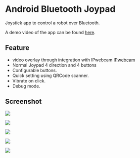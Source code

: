 # Android Bluetooth Joypad
Joystick app to control a robot over Bluetooth.

A demo video of the app can be found [here](https://drive.google.com/open?id=0B3lPRdhows9ATnFwX2w3UmVPc2M).

## Feature
  * video overlay through integration with IPwebcam [IPwebcam](https://play.google.com/store/apps/details?id=com.pas.webcam&hl=en)
  * Normal Joypad 4 direction and 4 buttons
  * Configurable buttons.
  * Quick setting using QRCode scanner.
  * Vibrate on click.
  * Debug mode.

## Screenshot

![](https://lh3.googleusercontent.com/-kpYW811eaoY/VlglO6OJSMI/AAAAAAAAWAE/6QcDTtACWkQ/s640-Ic42/DFG_2015-11-27-16-38-02.png)

![](https://lh3.googleusercontent.com/-a1jGQdI0nWk/VlglODy-uKI/AAAAAAAAV_8/Ckz4pwvxymg/s640-Ic42/DFG_2015-11-27-16-37-40.png)

![](https://lh3.googleusercontent.com/-Acq0tvgciiM/VlglM5BBXII/AAAAAAAAV_o/WZqdRvf2GhM/s640-Ic42/DFG_2015-11-27-16-37-12.png)

![](https://lh3.googleusercontent.com/-PIslt5amgPw/VlglNJ6i9bI/AAAAAAAAV_k/QCJZDyViLcM/s640-Ic42/DFG_2015-11-27-16-36-59.png)

![](https://lh3.googleusercontent.com/-Esx3dcqkTR8/VmenOPdVYQI/AAAAAAAAWFc/isgrwMfBQeA/s640-Ic42/DFG_2015-12-09-10-57-40.png)



